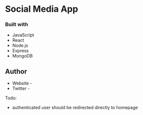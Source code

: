 # Social Media App


### Built with

- JavaScript
- React
- Node.js
- Express
- MongoDB


## Author

- Website - 
- Twitter - 

Todo:
- authenticated user should be redirected directly to homepage


